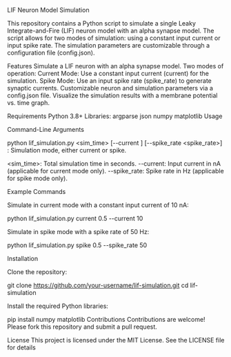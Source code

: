 LIF Neuron Model Simulation

This repository contains a Python script to simulate a single Leaky Integrate-and-Fire (LIF) neuron model with an alpha synapse model. The script allows for two modes of simulation: using a constant input current or input spike rate. The simulation parameters are customizable through a configuration file (config.json).

Features
Simulate a LIF neuron with an alpha synapse model.
Two modes of operation:
Current Mode: Use a constant input current (current) for the simulation.
Spike Mode: Use an input spike rate (spike_rate) to generate synaptic currents.
Customizable neuron and simulation parameters via a config.json file.
Visualize the simulation results with a membrane potential vs. time graph.

Requirements
Python 3.8+
Libraries:
argparse
json
numpy
matplotlib
Usage

Command-Line Arguments

python lif_simulation.py <mode> <sim_time> [--current <current>] [--spike_rate <spike_rate>]
<mode>: Simulation mode, either current or spike.

<sim_time>: Total simulation time in seconds.
--current: Input current in nA (applicable for current mode only).
--spike_rate: Spike rate in Hz (applicable for spike mode only).

Example Commands

Simulate in current mode with a constant input current of 10 nA:

python lif_simulation.py current 0.5 --current 10

Simulate in spike mode with a spike rate of 50 Hz:

python lif_simulation.py spike 0.5 --spike_rate 50

Installation

Clone the repository:

git clone https://github.com/your-username/lif-simulation.git
cd lif-simulation

Install the required Python libraries:

pip install numpy matplotlib
Contributions
Contributions are welcome! Please fork this repository and submit a pull request.

License
This project is licensed under the MIT License. See the LICENSE file for details
